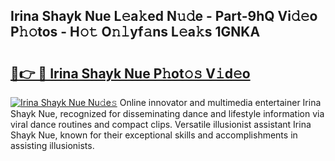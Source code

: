 ## Irina Shayk Nue L𝚎a𝚔ed N𝚞𝚍e - Part-9hQ Vi𝚍𝚎o P𝚑𝚘tos - H𝚘𝚝 O𝚗𝚕yf𝚊ns L𝚎a𝚔s 1GNKA

# <h2><a href="http://kfa1z2.oniu.top/?m=Irina+Shayk+Nue">🔗👉 🔴 Irina Shayk Nue P𝚑ot𝚘𝚜 V𝚒d𝚎o</a></h2>

[![Irina Shayk Nue Nu𝚍e𝚜](https://i.imgur.com/0qMVB7G.gif)](http://kfa1z2.oniu.top/?m=Irina+Shayk+Nue)
Online innovator and multimedia entertainer Irina Shayk Nue, recognized for disseminating dance and lifestyle information via viral dance routines and compact clips. Versatile illusionist assistant Irina Shayk Nue, known for their exceptional skills and accomplishments in assisting illusionists.  
